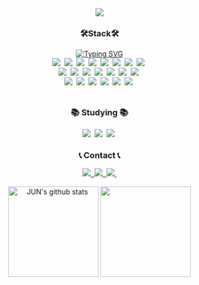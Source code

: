 <div align="center">
  <img src="https://capsule-render.vercel.app/api?type=venom&theme=tokyonight&height=250&section=header&text=JUN_CODING&fontSize=90"/>
</div>

<h3 align="center">🛠Stack🛠</h3>

<div align="center"><a href="https://git.io/typing-svg">
  <img src="https://readme-typing-svg.demolab.com?font=Fira+Code&pause=1000&color=44B6FF&width=435&lines=Techs+that+l've+used+at+least+once" alt="Typing SVG" /></a></div>
<div align="center">
  <img src="https://img.shields.io/badge/C-A8B9CC?style=for-the-badge&logo=C&logoColor=white"/>&nbsp
  <img src="https://img.shields.io/badge/C++-00599C?style=for-the-badge&logo=C%2B%2B&logoColor=white"/>&nbsp
  <img src="https://img.shields.io/badge/java-007396?style=for-the-badge&logoColor=white">&nbsp
  <img src="https://img.shields.io/badge/Kotlin-7F52FF?style=for-the-badge&logo=Kotlin&logoColor=white">&nbsp
  <img src="https://img.shields.io/badge/JavaScript-F7DF1E?style=for-the-badge&logo=javascript&logoColor=black"/>&nbsp
  <img src="https://img.shields.io/badge/React-61DAFB?style=for-the-badge&logo=React&logoColor=black"/>&nbsp
  <img src="https://img.shields.io/badge/PyCharm-000000?style=for-the-badge&logo=PyCharm&logoColor=white"/>&nbsp
  <img src="https://img.shields.io/badge/Python-3776AB?style=for-the-badge&logo=Python&logoColor=white"/>&nbsp
</div>
<div align="center">
  <img src="https://img.shields.io/badge/html5-E34F26?style=for-the-badge&logo=html5&logoColor=white" />&nbsp
  <img src="https://img.shields.io/badge/Android Studio-3DDC84?style=for-the-badge&logo=Android Studio&logoColor=white"/>&nbsp
  <img src="https://img.shields.io/badge/MariaDB-003545?style=for-the-badge&logo=mariaDB&logoColor=white"/>&nbsp
  <img src="https://img.shields.io/badge/MySQL-4479A1?style=for-the-badge&logo=MySQL&logoColor=white"/>&nbsp
  <img src="https://img.shields.io/badge/Node.js-339933?style=for-the-badge&logo=Node.js&logoColor=white"/>&nbsp
  <img src="https://img.shields.io/badge/npm-CB3837?style=for-the-badge&logo=npm&logoColor=white"/>&nbsp
  <img src="https://img.shields.io/badge/Yarn-2C8EBB?style=for-the-badge&logo=yarn&logoColor=white"/>&nbsp
</div>
<div align="center">
  <img src="https://img.shields.io/badge/Visual Studio-5C2D91?style=for-the-badge&logo=Visual Studio&logoColor=white"/>&nbsp
  <img src="https://img.shields.io/badge/Visual Studio Code-007ACC?style=for-the-badge&logo=Visual Studio Code&logoColor=white"/>&nbsp
  <img src="https://img.shields.io/badge/Anaconda-44A833?style=for-the-badge&logo=Anaconda&logoColor=white"/>&nbsp
  <img src="https://img.shields.io/badge/Git-F05032?style=for-the-badge&logo=git&logoColor=white"/>&nbsp
  <img src="https://img.shields.io/badge/GitHub-181717?style=for-the-badge&logo=GitHub&logoColor=white"/>&nbsp
  <img src="https://img.shields.io/badge/Ubuntu-E95420?style=for-the-badge&logo=Ubuntu&logoColor=white"/>&nbsp
</div>
<br>

<h3 align="center">📚 Studying 📚</h3>
<div align="center">
  <img src="https://img.shields.io/badge/springboot-6DB33F?style=for-the-badge&logo=springboot&logoColor=white"/>&nbsp
  <img src="https://img.shields.io/badge/Typescript-3178C6?style=for-the-badge&logo=Typescript&logoColor=white"/>&nbsp
  <img src="https://img.shields.io/badge/Amazon AWS-232F3E?style=for-the-badge&logo=amazonaws&logoColor=white"/>&nbsp
</div>

<h3 align="center">📞 Contact 📞</h3>
<div align="center">
    <a href="mailto:esse3134@gmail.com">
        <img src="https://img.shields.io/badge/Gmail-EA4335?style=for-the-badge&logo=Gmail&logoColor=white">&nbsp
    </a>
    <a href="https://open.kakao.com/o/sjYrKaTg">
        <img src="https://img.shields.io/badge/KakaoTalk-FFCD00?style=for-the-badge&logoColor=black&logo=KakaoTalk">&nbsp 
    </a>
    <a href="https://www.instagram.com/jun_00_tae">
        <img src="https://img.shields.io/badge/Instagram-E4405F?style=for-the-badge&logo=Instagram&logoColor=white">&nbsp 
    </a>
</div>
<br>

<div align="center">
  <a href="https://github.com/imysh578"><img align="center" style="height:180px" src="https://github-readme-stats.vercel.app/api?username=juntae123456&show_icons=true&include_all_commits=true&theme=cobalt&hide_border=true"   alt="JUN's github stats" /></a>
  <a href="https://github.com/imysh578"><img align="center" style="height:180px" src="https://github-readme-stats.vercel.app/api/top-langs/?username=juntae123456&layout=compact&theme=cobalt&hide_border=true" /></a> 
</div>
